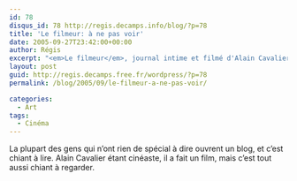 ```yaml
---
id: 78
disqus_id: 78 http://regis.decamps.info/blog/?p=78
title: 'Le filmeur: à ne pas voir'
date: 2005-09-27T23:42:00+00:00
author: Régis
excerpt: "<em>Le filmeur</em>, journal intime et filmé d'Alain Cavalier. Ca ne passe que dans 2 salles parisiennes (mk2 Beaubourg et St-André-des-Arts) et ce n'est pas un hasard."
layout: post
guid: http://regis.decamps.free.fr/wordpress/?p=78
permalink: /blog/2005/09/le-filmeur-a-ne-pas-voir/

categories:
  - Art
tags:
  - Cinéma
---
```

La plupart des gens qui n’ont rien de spécial à dire ouvrent un blog, et c’est chiant à lire. Alain Cavalier étant cinéaste, il a fait un film, mais c’est tout aussi chiant à regarder.
